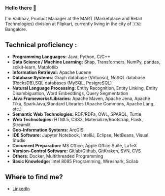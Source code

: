 ### Hello there 👋

I'm Vaibhav, Product Manager at the MART (Marketplace and Retail Technologies) division at Flipkart, currently living in the city of 🇮🇳: Bangalore.

## Technical proficiency :

* **Programming Languages:** Java, Python, C/C++
* **Data Science / Machine Learning:** Shap, Transformers, NumPy, pandas, scikit-learn, Matplotlib
* **Information Retrieval:** Apache Lucene
* **Database Systems:** Graph database (Virtuoso), NoSQL database (RocksDB),SQL databases (MySQL, PostgreSQL)
* **Natural Language Processing:** Entity Recognition, Entity Linking, Entity Disambiguation, Word Embeddings, Query Segmentation
* **Java Frameworks/Libraries:** Apache Maven, Apache Jena, Apache Tika, SparkJava,Standard Libraries (Apache Commons, Apache Lang, etc.)
* **Semantic Web Technologies:** RDF/RDFa, OWL, SPARQL, Turtle
* **Web Technologies:** HTML5, CSS3, Materialize/Bootstrap, Flask, Streamlit
* **Geo-Information Systems:** ArcGIS
* **IDE Software:** Jupyter Notebook, IntelliJ, Eclipse, NetBeans, Visual Studio
* **Document Preparation:** MS Office, Apple Office Suite, LaTeX
* **Version-Control Software:** Gitlab/Github, GitKraken, SVN, CVS
* **Others:** Docker, Multithreaded Programming
* **Basic Knowledge:** Intel 8085 Programming, Wireshark, Scilab

## Where to find me?

* [LinkedIn](https://www.linkedin.com/in/vkasturia/) 
